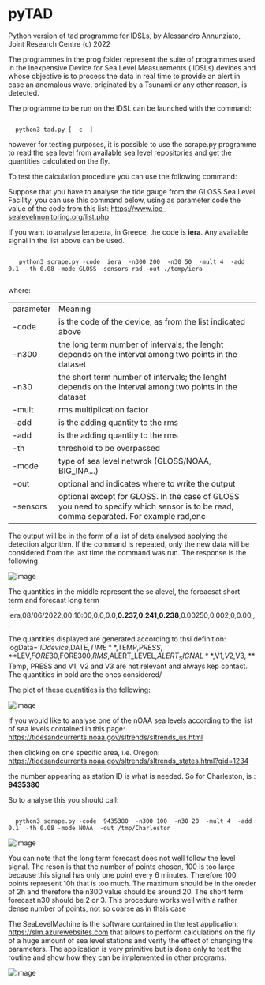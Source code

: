 # pyTAD
Python version of tad programme for IDSLs, by Alessandro Annunziato, Joint Research Centre
(c)  2022

The programmes in the prog folder represent the suite of programmes used in the Inexpensive Device for Sea Level Measurements ( IDSLs) devices and whose objective is to process the data in real time to provide an alert in case an anomalous wave, originated by a Tsunami or any other reason, is detected. 

The programme to be run on the IDSL can be launched with the command:

<code>
  python3 tad.py [ -c  <path of the configuration file>]
</code>

  
however for testing purposes, it is possible to use the scrape.py programme to read the sea level from available sea level repositories and get the quantities calculated on the fly.

To test the calculation procedure you can use the following command:
  
 Suppose that you have to analyse the tide gauge from the GLOSS Sea Level Facility,  you can use this command below, using as parameter  code  the value of the code from this list:
  https://www.ioc-sealevelmonitoring.org/list.php 
  
  If you want to analyse Ierapetra, in Greece, the code is <b>iera</b>.  Any available signal in the list above can be used.
  
  <code>
   python3 scrape.py -code  iera  -n300 200  -n30 50  -mult 4  -add 0.1  -th 0.08 -mode GLOSS -sensors rad -out ./temp/iera
  </code>
  
  where:
  <table>
    <tr><td>parameter</td><td>Meaning</td></tr>
    <tr><td>-code</td><td>is the code of the device,  as from the list indicated above</td></tr>    
    <tr><td>-n300</td><td>the long term number of intervals; the lenght depends on the interval among two points in the dataset</td></tr>    
    <tr><td>-n30</td><td>the short term number of intervals; the lenght depends on the interval among two points in the dataset</td></tr>    
    <tr><td>-mult</td><td>rms multiplication factor</td></tr>    
    <tr><td>-add</td><td>is the adding quantity to the rms</td></tr>    
    <tr><td>-add</td><td>is the adding quantity to the rms</td></tr>    
    <tr><td>-th</td><td>threshold  to be overpassed</td></tr>    
    <tr><td>-mode</td><td>type of sea level netwrok  (GLOSS/NOAA, BIG_INA...)</td></tr>        
    <tr><td>-out</td><td>optional and indicates where to write the output</td></tr>            
    <tr><td>-sensors</td><td>optional except for GLOSS. In the case of GLOSS you need to specify which sensor is to be read, comma separated. For example  rad,enc</td></tr> 
  </table>
  
The output will be in the form of a list of data analysed applying the detection algorithm.  If the command is repeated, only the new data will be considered from the last time the command was run.  The response is the following 
  
  ![image](https://user-images.githubusercontent.com/10267112/172593612-b56043eb-2e96-420f-aafd-52ea1da71518.png)

  The quantities in the middle represent the se alevel,  the foreacsat short term and forecast long term
  
  iera,08/06/2022,00:10:00,0.0,0.0,**0.237,0.241,0.238**,0.00250,0.002,0,0.00,,,
  
  The quantities displayed are generated according to thsi definition:
  logData='$IDdevice,$DATE,$TIME**,$TEMP,$PRESS,**$LEV,$FORE30,$FORE300,$RMS,$ALERT_LEVEL,$ALERT_SIGNAL**,$V1,$V2,$V3,
**  
  Temp, PRESS and V1, V2 and V3 are not relevant and always kep contact. The quantities in bold are the ones considered/
  
  The plot of these quantities is the following:
  
  ![image](https://user-images.githubusercontent.com/10267112/172593417-7a97ba45-50f3-4ccb-af62-54f346ef1837.png)
  
  If you would like to analyse one of the nOAA sea levels according to the list of sea levels  contained in this page:
  https://tidesandcurrents.noaa.gov/sltrends/sltrends_us.html
  
  then clicking on  one specific area, i.e. Oregon:
  https://tidesandcurrents.noaa.gov/sltrends/sltrends_states.html?gid=1234
  
  the number appearing as station ID is what is needed.  So  for Charleston, is :  **9435380**
  
  So to analyse this you should call:
  
<code>
  python3 scrape.py -code  9435380  -n300 100  -n30 20  -mult 4  -add 0.1  -th 0.08 -mode NOAA  -out /tmp/Charleston
</code>
  
  ![image](https://user-images.githubusercontent.com/10267112/172599427-39374fb1-7caf-487c-832d-21520faf8996.png)

You can note that the long term forecast does not well follow the level signal. The reson is that the number of points chosen, 100 is too large because this signal has only one point every 6 minutes. Therefore 100 points represent 10h  that is too much.  The maximum should be in the oreder of 2h  and therefore the n300 value should be around 20.  The short term forecast n30 should be 2 or 3.  This procedure works well with a rather dense number of points, not so coarse as in thsis case


The SeaLevelMachine is the software contained in the test application: https://slm.azurewebsites.com   that allows to perform calculations on the fly of a huge amount of sea level stations and verify the effect of changing the parameters.  The application is very primitive but is done only to test the routine and show how they can be implemented in other programs.

![image](https://user-images.githubusercontent.com/10267112/187837319-18f264eb-8103-4c76-b0e5-690a20e37bc0.png)
